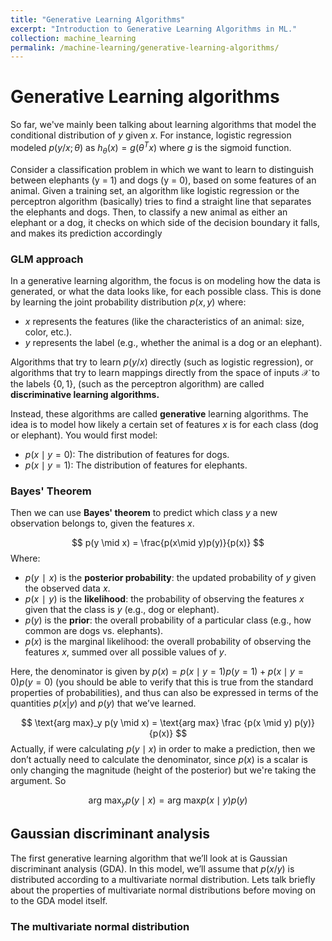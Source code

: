 ```yaml
---
title: "Generative Learning Algorithms"
excerpt: "Introduction to Generative Learning Algorithms in ML."
collection: machine_learning
permalink: /machine-learning/generative-learning-algorithms/
---
```


# Generative Learning algorithms

So far, we've mainly been talking about learning algorithms that model the conditional distribution of $y$ given $x$. For instance, logistic regression modeled $p(y/x;\theta)$ as $h_\theta(x) = g(\theta^Tx)$ where $g$ is the sigmoid function. 

Consider a classification problem in which we want to learn to distinguish between elephants (y = 1) and dogs (y = 0), based on some features of an animal. Given a training set, an algorithm like logistic regression or the perceptron algorithm (basically) tries to find a straight line that separates the elephants and dogs. Then, to classify a new animal as either an elephant or a dog, it checks on which side of the decision boundary it falls, and makes its prediction accordingly

### GLM approach

In a generative learning algorithm, the focus is on modeling how the data is generated, or what the data looks like, for each possible class. This is done by learning the joint probability distribution $p(x,y)$ where:

- $x$ represents the features (like the characteristics of an animal: size, color, etc.).
- $y$ represents the label (e.g., whether the animal is a dog or an elephant).

Algorithms that try to learn $p(y/x)$ directly (such as logistic regression), or algorithms that try to learn mappings directly from the space of inputs $\mathcal{X}$ to the labels $\{0,1\}$, (such as the perceptron algorithm) are called **discriminative learning algorithms.** 

Instead, these algorithms are called **generative** learning algorithms.
The idea is to model how likely a certain set of features $x$ is for each class (dog or elephant). You would first model:

- $p(x \mid y = 0)$: The distribution of features for dogs.
- $p(x \mid y = 1)$: The distribution of features for elephants.

### Bayes' Theorem
Then we can use **Bayes' theorem** to predict which class $y$ a new observation belongs to, given the features $x$.

$$
p(y \mid x) = \frac{p(x\mid y)p(y)}{p(x)}
$$
Where: 

- $p(y∣x)$ is the **posterior probability**: the updated probability of $y$ given the observed data $x$.
- $p(x∣y)$ is the **likelihood**: the probability of observing the features $x$ given that the class is $y$ (e.g., dog or elephant).
- $p(y)$ is the **prior**: the overall probability of a particular class (e.g., how common are dogs vs. elephants).
- $p(x)$ is the marginal likelihood: the overall probability of observing the features $x$, summed over all possible values of $y$.

Here, the denominator is given by $p(x) = p(x\mid y = 1)p(y = 1) + p(x\mid y = 0)p(y = 0)$ (you should be able to verify that this is true from the standard properties of probabilities), and thus can also be expressed in terms of the quantities $p(x|y)$ and $p(y)$  that we’ve learned. 

$$
\text{arg max}_y p(y \mid x) = \text{arg max} \frac {p(x \mid y) p(y)}{p(x)}
$$
Actually, if were calculating $p(y \mid x)$ in order to make a prediction, then we don’t actually need to calculate the denominator, since $p(x)$ is a scalar is only changing the magnitude (height of the posterior) but we're taking the argument. So

$$
\text{arg max}_y p(y \mid x) = \text{arg max} p(x \mid y) p(y)
$$

## Gaussian discriminant analysis

The first generative learning algorithm that we’ll look at is Gaussian discriminant analysis (GDA). In this model, we’ll assume that $p(x/y)$ is distributed according to a multivariate normal distribution. Lets talk briefly about the properties of multivariate normal distributions before moving on to the GDA model itself.

### The multivariate normal distribution